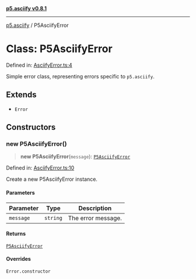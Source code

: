 [**p5.asciify v0.8.1**](../README.md)

***

[p5.asciify](../README.md) / P5AsciifyError

# Class: P5AsciifyError

Defined in: [AsciifyError.ts:4](https://github.com/humanbydefinition/p5.asciify/blob/3cc00e8f6a25945c0c79e78bf6a85ba27b00b936/src/lib/AsciifyError.ts#L4)

Simple error class, representing errors specific to `p5.asciify`.

## Extends

- `Error`

## Constructors

### new P5AsciifyError()

> **new P5AsciifyError**(`message`): [`P5AsciifyError`](P5AsciifyError.md)

Defined in: [AsciifyError.ts:10](https://github.com/humanbydefinition/p5.asciify/blob/3cc00e8f6a25945c0c79e78bf6a85ba27b00b936/src/lib/AsciifyError.ts#L10)

Create a new P5AsciifyError instance.

#### Parameters

| Parameter | Type | Description |
| ------ | ------ | ------ |
| `message` | `string` | The error message. |

#### Returns

[`P5AsciifyError`](P5AsciifyError.md)

#### Overrides

`Error.constructor`
